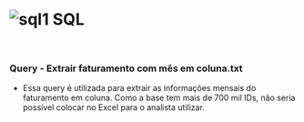 
# ![sql1](https://github.com/eusabrina/SQL/assets/67608949/7cc8f2cc-b579-4bb7-8b62-bc747326113d) SQL

<br>

### Query - Extrair faturamento com mês em coluna.txt
- Essa query é utilizada para extrair as informações mensais do faturamento em coluna. Como a base tem mais de 700 mil IDs, não seria possível colocar no Excel para o analista utilizar.
<br>


